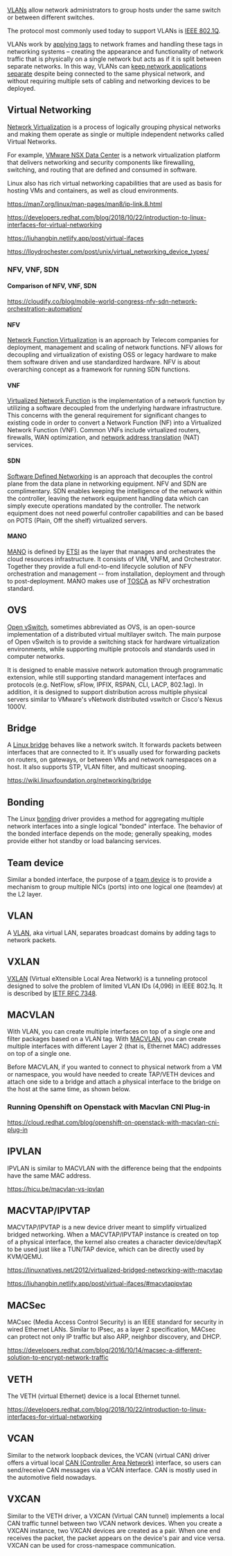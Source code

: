 [VLANs](  https://wikipedia.org/wiki/Virtual_LAN ) allow network administrators to group hosts under the same switch or between different switches.

The protocol most commonly used today to support VLANs is [IEEE 802.1Q]( https://wikipedia.org/wiki/IEEE_802.1Q   ).

VLANs work by [applying tags](https://www.firewall.cx/networking-topics/vlan-networks/219-vlan-tagging.html) to network frames and handling these tags in networking systems – creating the appearance and functionality of network traffic that is physically on a single network but acts as if it is split between separate networks. In this way, VLANs can [keep network applications separate](https://en.m.wikipedia.org/wiki/VLAN_Trunking_Protocol) despite being connected to the same physical network, and without requiring multiple sets of cabling and networking devices to be deployed.


## Virtual Networking 


[Network Virtualization](  https://www.vmware.com/topics/glossary/content/network-virtualization ) is a process of logically grouping physical networks and making them operate as single or multiple independent networks called Virtual Networks.

For example, [VMware NSX Data Center](    https://docs.vmware.com/en/VMware-NSX-Data-Center-for-vSphere/index.html  ) is a network virtualization platform that delivers networking and security components like firewalling, switching, and routing that are defined and consumed in software.

Linux also has rich virtual networking capabilities that are used as basis for hosting VMs and containers, as well as cloud environments.  


https://man7.org/linux/man-pages/man8/ip-link.8.html


https://developers.redhat.com/blog/2018/10/22/introduction-to-linux-interfaces-for-virtual-networking

https://liuhangbin.netlify.app/post/virtual-ifaces

https://lloydrochester.com/post/unix/virtual_networking_device_types/

### NFV, VNF, SDN

#### Comparison of NFV, VNF, SDN

https://cloudify.co/blog/mobile-world-congress-nfv-sdn-network-orchestration-automation/

#### NFV

[Network Function Virtualization](https://en.wikipedia.org/wiki/Network_function_virtualization) is an approach by Telecom companies for deployment, management and scaling of network functions. NFV allows for decoupling and virtualization of existing OSS or legacy hardware to make them software driven and use standardized hardware. NFV is about overarching concept as a framework for running SDN functions.

#### VNF

[Virtualized Network Function](https://www.thousandeyes.com/learning/glossary/vnf-virtual-network-functions) is the implementation of a network function by utilizing a software decoupled from the underlying hardware infrastructure. This concerns with the general requirement for significant changes to existing code in order to convert a Network Function (NF) into a Virtualized Network Function (VNF). Common VNFs include virtualized routers, firewalls, WAN optimization, and [network address translation](https://en.wikipedia.org/wiki/Network_address_translation) (NAT) services.

#### SDN

[Software Defined Networking](https://en.wikipedia.org/wiki/Software-defined_networking) is an approach that decouples the control plane from the data plane in networking equipment.  NFV and SDN  are complimentary. SDN enables keeping the intelligence of the network within the controller, leaving the network equipment handling data which can simply execute operations mandated by the controller.  The network equipment does not need powerful controller capabilities and can be based on POTS (Plain, Off the shelf) virtualized servers.

#### MANO

[MANO](https://en.wikipedia.org/wiki/Network_function_virtualization#Management_and_orchestration_%28MANO%29) is defined by [ETSI](https://en.wikipedia.org/wiki/ETSI) as the layer that manages and orchestrates the cloud resources infrastructure.  It consists of VIM, VNFM, and Orchestrator.  Together they provide a full end-to-end lifecycle solution of NFV orchestration and management -- from installation, deployment and through to post-deployment.   MANO makes use of [TOSCA](https://en.wikipedia.org/wiki/OASIS_TOSCA) as NFV orchestration standard.




## OVS

[Open vSwitch](https://www.openvswitch.org/), sometimes abbreviated as OVS, is an open-source implementation of a distributed virtual multilayer switch. The main purpose of Open vSwitch is to provide a switching stack for hardware virtualization environments, while supporting multiple protocols and standards used in computer networks.

It is designed to enable massive network automation through programmatic extension, while still supporting standard management interfaces and protocols (e.g. NetFlow, sFlow, IPFIX, RSPAN, CLI, LACP, 802.1ag).  In addition, it is designed to support distribution across multiple physical servers similar to VMware's vNetwork distributed vswitch or Cisco's Nexus 1000V. 


## Bridge

A [Linux bridge](https://wiki.linuxfoundation.org/networking/bridge) behaves like a network switch. It forwards packets between interfaces that are connected to it. It's usually used for forwarding packets on routers, on gateways, or between VMs and network namespaces on a host. It also supports STP, VLAN filter, and multicast snooping.

https://wiki.linuxfoundation.org/networking/bridge

## Bonding

The Linux [bonding](https://www.learnitguide.net/2015/07/what-is-bonding-how-to-configure-in-linux.html) driver provides a method for aggregating multiple network interfaces into a single logical "bonded" interface. The behavior of the bonded interface depends on the mode; generally speaking, modes provide either hot standby or load balancing services.


## Team device

Similar a bonded interface, the purpose of a [team device](https://access.redhat.com/documentation/en-us/red_hat_enterprise_linux/7/html/networking_guide/sec-comparison_of_network_teaming_to_bonding) is to provide a mechanism to group multiple NICs (ports) into one logical one (teamdev) at the L2 layer.



## VLAN

A [VLAN](https://techhub.hpe.com/eginfolib/networking/docs/switches/5820x-5800/5998-7387r_l2-lan_cg/content/441756596.htm), aka virtual LAN, separates broadcast domains by adding tags to network packets. 



## VXLAN

[VXLAN](https://networkdirection.net/articles/routingandswitching/vxlanoverview/vxlanframes/) (Virtual eXtensible Local Area Network) is a tunneling protocol designed to solve the problem of limited VLAN IDs (4,096) in IEEE 802.1q. It is described by [IETF RFC 7348](https://datatracker.ietf.org/doc/html/rfc7348).



## MACVLAN


With VLAN, you can create multiple interfaces on top of a single one and filter packages based on a VLAN tag. With [MACVLAN](https://hicu.be/bridge-vs-macvlan), you can create multiple interfaces with different Layer 2 (that is, Ethernet MAC) addresses on top of a single one.

Before MACVLAN, if you wanted to connect to physical network from a VM or namespace, you would have needed to create TAP/VETH devices and attach one side to a bridge and attach a physical interface to the bridge on the host at the same time, as shown below.



### Running Openshift on Openstack with Macvlan CNI Plug-in

https://cloud.redhat.com/blog/openshift-on-openstack-with-macvlan-cni-plug-in

## IPVLAN

IPVLAN is similar to MACVLAN with the difference being that the endpoints have the same MAC address.

https://hicu.be/macvlan-vs-ipvlan


## MACVTAP/IPVTAP

MACVTAP/IPVTAP is a new device driver meant to simplify virtualized bridged networking. When a MACVTAP/IPVTAP instance is created on top of a physical interface, the kernel also creates a character device/dev/tapX to be used just like a TUN/TAP device, which can be directly used by KVM/QEMU.

https://linuxnatives.net/2012/virtualized-bridged-networking-with-macvtap

https://liuhangbin.netlify.app/post/virtual-ifaces/#macvtapipvtap

## MACSec

MACsec (Media Access Control Security) is an IEEE standard for security in wired Ethernet LANs. Similar to IPsec, as a layer 2 specification, MACsec can protect not only IP traffic but also ARP, neighbor discovery, and DHCP. 

https://developers.redhat.com/blog/2016/10/14/macsec-a-different-solution-to-encrypt-network-traffic


## VETH

The VETH (virtual Ethernet) device is a local Ethernet tunnel. 

https://developers.redhat.com/blog/2018/10/22/introduction-to-linux-interfaces-for-virtual-networking

## VCAN

Similar to the network loopback devices, the VCAN (virtual CAN) driver offers a virtual local [CAN (Controller Area Network)](https://en.wikipedia.org/wiki/CAN_bus) interface, so users can send/receive CAN messages via a VCAN interface. CAN is mostly used in the automotive field nowadays.

## VXCAN

Similar to the VETH driver, a VXCAN (Virtual CAN tunnel) implements a local CAN traffic tunnel between two VCAN network devices. When you create a VXCAN instance, two VXCAN devices are created as a pair. When one end receives the packet, the packet appears on the device's pair and vice versa. VXCAN can be used for cross-namespace communication.

